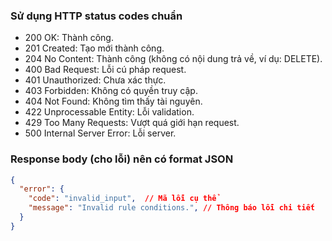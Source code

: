 ### Sử dụng HTTP status codes chuẩn

- 200 OK: Thành công.
- 201 Created: Tạo mới thành công.
- 204 No Content: Thành công (không có nội dung trả về, ví dụ: DELETE).
- 400 Bad Request: Lỗi cú pháp request.
- 401 Unauthorized: Chưa xác thực.
- 403 Forbidden: Không có quyền truy cập.
- 404 Not Found: Không tìm thấy tài nguyên.
- 422 Unprocessable Entity: Lỗi validation.
- 429 Too Many Requests: Vượt quá giới hạn request.
- 500 Internal Server Error: Lỗi server.


### Response body (cho lỗi) nên có format JSON

```JSON
{
  "error": {
    "code": "invalid_input",  // Mã lỗi cụ thể
    "message": "Invalid rule conditions.", // Thông báo lỗi chi tiết
  }
}
```